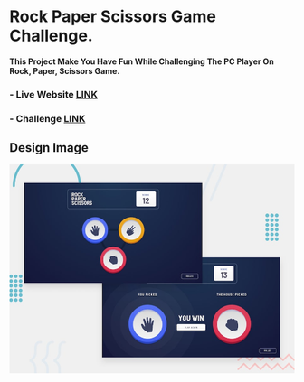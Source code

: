 # Rock Paper Scissors Game Challenge.

#### This Project Make You Have Fun While Challenging The PC Player On Rock, Paper, Scissors Game.

### - Live Website [LINK](https://abdraoufx.github.io/frontEndMentor_Challenges/advanced/rock_paper_scissors_game/build/)

### - Challenge [LINK](https://www.frontendmentor.io/solutions/responsive-rock-paper-scissors-bonus-design-with-react-ts-and-tailwind-IAn_QFA3-o)

## Design Image

![Preview_Design_Image](./public/images/desktop-preview.jpg "Design Image")
